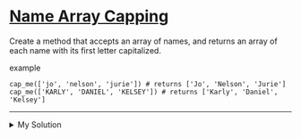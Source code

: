 # [Name Array Capping](https://www.codewars.com/kata/5356ad2cbb858025d800111d)

Create a method that accepts an array of names, and returns an array of each name with its first letter capitalized.

example

    cap_me(['jo', 'nelson', 'jurie']) # returns ['Jo', 'Nelson', 'Jurie']
    cap_me(['KARLY', 'DANIEL', 'KELSEY']) # returns ['Karly', 'Daniel', 'Kelsey']

---

<details><summary>My Solution</summary>

```js
function capMe(names) {
  return names.map(
    (v) => v.slice(0, 1).toUpperCase() + v.slice(1).toLowerCase(),
  );
}
```

</details>
